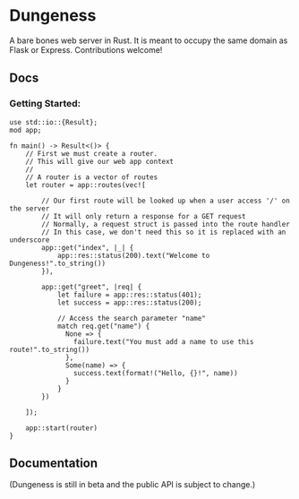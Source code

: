 # Dungeness

A bare bones web server in Rust. It is meant to occupy the same domain as Flask or Express. Contributions welcome!

## Docs

### Getting Started:

```
use std::io::{Result};
mod app;

fn main() -> Result<()> {
    // First we must create a router.
    // This will give our web app context
    //
    // A router is a vector of routes
    let router = app::routes(vec![

        // Our first route will be looked up when a user access '/' on the server
        // It will only return a response for a GET request
        // Normally, a request struct is passed into the route handler
        // In this case, we don't need this so it is replaced with an underscore
        app::get("index", |_| {
            app::res::status(200).text("Welcome to Dungeness!".to_string())
        }),

        app::get("greet", |req| {
            let failure = app::res::status(401);
            let success = app::res::status(200);

            // Access the search parameter "name"
            match req.get("name") {
              None => {
                failure.text("You must add a name to use this route!".to_string())
              },
              Some(name) => {
                success.text(format!("Hello, {}!", name))
              }
            }
        })

    ]);

    app::start(router)
}

```

## Documentation

(Dungeness is still in beta and the public API is subject to change.)
